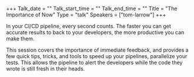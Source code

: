 +++
Talk_date = ""
Talk_start_time = ""
Talk_end_time = ""
Title = "The Importance of Now"
Type = "talk"
Speakers = ["tom-larrow"]
+++

In your CI/CD pipeline, every second counts. The faster you can get accurate results to back to your developers, the more productive you can make them.

This session covers the importance of immediate feedback, and provides a few quick tips, tricks, and tools to speed up your pipelines, parallelize your tests. This allows the pipeline to alert the developers while the code they wrote is still fresh in their heads.
